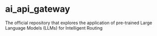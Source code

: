 # ai_api_gateway
The official repository that explores the application of pre-trained Large Language Models (LLMs) for Intelligent Routing
